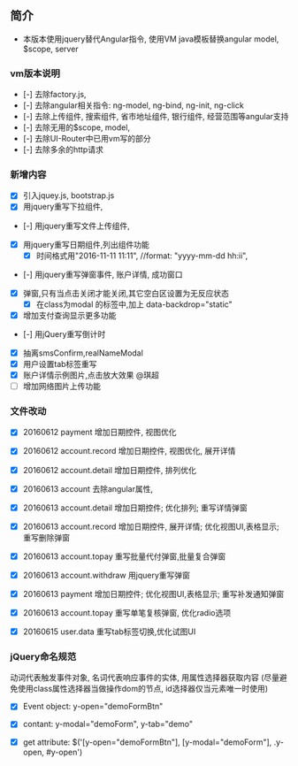 ## 简介
   * 本版本使用jquery替代Angular指令, 使用VM java模板替换angular model, $scope, server

### vm版本说明
   - [-] 去除factory.js,
   - [-] 去除angular相关指令: ng-model, ng-bind, ng-init, ng-click
   - [-] 去除上传组件, 搜索组件, 省市地址组件, 银行组件, 经营范围等angular支持
   - [-] 去除无用的$scope, model,
   - [-] 去除UI-Router中已用vm写的部分
   - [-] 去除多余的http请求

### 新增内容
   - [x] 引入jquey.js, bootstrap.js
   - [x] 用jquery重写下拉组件,
   - [-] 用jquery重写文件上传组件,
   - [x] 用jquery重写日期组件,列出组件功能
       - [x] 时间格式用"2016-11-11 11:11",  //format: "yyyy-mm-dd hh:ii",
   - [-] 用jquery重写弹窗事件, 账户详情, 成功窗口
   - [x] 弹窗,只有当点击关闭才能关闭,其它空白区设置为无反应状态
       - [x] 在class为modal 的标签中,加上 data-backdrop="static"
   - [x] 增加支付查询显示更多功能
   - [-] 用jQuery重写倒计时
   - [x] 抽离smsConfirm,realNameModal
   - [x] 用户设置tab标签重写
   - [x] 账户详情示例图片,点击放大效果 @琪超
   - [ ] 增加网络图片上传功能

### 文件改动
   - [x] 20160612 payment 增加日期控件, 视图优化
   - [x] 20160612 account.record 增加日期控件, 视图优化, 展开详情
   - [x] 20160612 account.detail 增加日期控件, 排列优化
   - [x] 20160613 account 去除angular属性,
   - [x] 20160613 account.detail 增加日期控件; 优化排列; 重写详情弹窗
   - [x] 20160613 account.record 增加日期控件, 展开详情; 优化视图UI,表格显示; 重写删除弹窗
   - [x] 20160613 account.topay 重写批量代付弹窗,批量复合弹窗
   - [x] 20160613 account.withdraw 用jquery重写弹窗
   - [x] 20160613 payment 增加日期控件; 优化视图UI,表格显示; 重写补发通知弹窗
   - [x] 20160613 account.topay 重写单笔复核弹窗, 优化radio选项
   - [x] 20160615 user.data 重写tab标签切换,优化试图UI



### jQuery命名规范
   动词代表触发事件对象, 名词代表响应事件的实体, 用属性选择器获取内容
   (尽量避免使用class属性选择器当做操作dom的节点, id选择器仅当元素唯一时使用)
   - [x] Event object: y-open="demoFormBtn"
   - [x] contant: y-modal="demoForm", y-tab="demo"
   - [x] get attribute: $('[y-open="demoFormBtn"], [y-modal="demoForm"], .y-open, #y-open')


